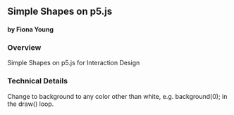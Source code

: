 ## Simple Shapes on p5.js
#### by Fiona Young



### Overview
Simple Shapes on p5.js for Interaction Design


### Technical Details

Change to background to any color other than white, e.g. background(0); in the draw() loop.